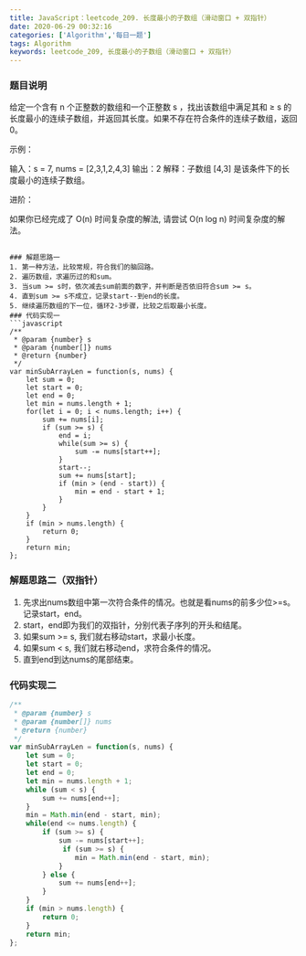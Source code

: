 ```yaml
---
title: JavaScript：leetcode_209. 长度最小的子数组（滑动窗口 + 双指针）
date: 2020-06-29 00:32:16
categories: ['Algorithm','每日一题']
tags: Algorithm
keywords: leetcode_209, 长度最小的子数组（滑动窗口 + 双指针）
---
```

### 题目说明

给定一个含有 n 个正整数的数组和一个正整数 s ，找出该数组中满足其和 ≥ s 的长度最小的连续子数组，并返回其长度。如果不存在符合条件的连续子数组，返回 0。

 

示例：

输入：s = 7, nums = [2,3,1,2,4,3]
输出：2
解释：子数组 [4,3] 是该条件下的长度最小的连续子数组。
 

进阶：

如果你已经完成了 O(n) 时间复杂度的解法, 请尝试 O(n log n) 时间复杂度的解法。
```

### 解题思路一
1. 第一种方法，比较常规，符合我们的脑回路。
2. 遍历数组，求遍历过的和sum。
3. 当sum >= s时，依次减去sum前面的数字，并判断是否依旧符合sum >= s。
4. 直到sum >= s不成立，记录start--到end的长度。
5. 继续遍历数组的下一位，循环2-3步骤，比较之后取最小长度。
### 代码实现一
```javascript
/**
 * @param {number} s
 * @param {number[]} nums
 * @return {number}
 */
var minSubArrayLen = function(s, nums) {
    let sum = 0;
    let start = 0;
    let end = 0;
    let min = nums.length + 1;
    for(let i = 0; i < nums.length; i++) {
        sum += nums[i];
        if (sum >= s) {
            end = i;
            while(sum >= s) {
                sum -= nums[start++];
            }
            start--;
            sum += nums[start];
            if (min > (end - start)) {
                min = end - start + 1;
            }
        }
    }
    if (min > nums.length) {
        return 0;
    }
    return min;
};
```

### 解题思路二（双指针）
1. 先求出nums数组中第一次符合条件的情况。也就是看nums的前多少位>=s。记录start，end。
2. start，end即为我们的双指针，分别代表子序列的开头和结尾。
3. 如果sum >= s, 我们就右移动start，求最小长度。
4. 如果sum < s, 我们就右移动end，求符合条件的情况。
5. 直到end到达nums的尾部结束。
### 代码实现二
```javascript
/**
 * @param {number} s
 * @param {number[]} nums
 * @return {number}
 */
var minSubArrayLen = function(s, nums) {
    let sum = 0;
    let start = 0;
    let end = 0;
    let min = nums.length + 1;
    while (sum < s) {
        sum += nums[end++];
    }
    min = Math.min(end - start, min);
    while(end <= nums.length) {
        if (sum >= s) {
            sum -= nums[start++];
             if (sum >= s) {
                min = Math.min(end - start, min);
            }
        } else {
            sum += nums[end++];
        }
    }
    if (min > nums.length) {
        return 0;
    }
    return min;
};
```
